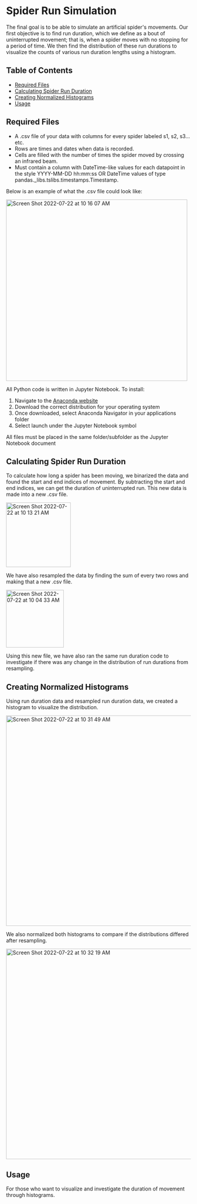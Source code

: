 # Spider Run Simulation

The final goal is to be able to simulate an artificial spider's movements. Our first objective is to find run duration, which we define as a bout of uninterrupted movement; that is, when a spider moves with no stopping for a period of time. We then find the distribution of these run durations to visualize the counts of various run duration lengths using a histogram. 

## Table of Contents

- [Required Files](https://github.com/Toporikova-Lab/Spider-Circadian-Activity/blob/main/Spider%20runs%20simulation/README.md#required-files)
- [Calculating Spider Run Duration](https://github.com/Toporikova-Lab/Spider-Circadian-Activity/blob/main/Spider%20runs%20simulation/README.md#calculating-spider-run-duration)
- [Creating Normalized Histograms](https://github.com/Toporikova-Lab/Spider-Circadian-Activity/blob/main/Spider%20runs%20simulation/README.md#creating-normalized-histograms)
- [Usage](https://github.com/Toporikova-Lab/Spider-Circadian-Activity/blob/main/Spider%20runs%20simulation/README.md#usage)

## Required Files

- A .csv file of your data with columns for every spider labeled s1, s2, s3... etc. 
- Rows are times and dates when data is recorded. 
- Cells are filled with the number of times the spider moved by crossing an infrared beam. 
- Must contain a column with DateTime-like values for each datapoint in the style YYYY-MM-DD hh:mm:ss OR DateTime values of type pandas._libs.tslibs.timestamps.Timestamp. 

Below is an example of what the .csv file could look like:

<img width="494" alt="Screen Shot 2022-07-22 at 10 16 07 AM" src="https://user-images.githubusercontent.com/67922568/180458344-f9b3f88d-b477-416b-aa1e-5417a946537f.png">

All Python code is written in Jupyter Notebook. To install:
  1. Navigate to the [Anaconda website](https://www.anaconda.com/products/distribution)
  2. Download the correct distribution for your operating system
  3. Once downloaded, select Anaconda Navigator in your applications folder
  4. Select launch under the Jupyter Notebook symbol
  
All files must be placed in the same folder/subfolder as the Jupyter Notebook document

## Calculating Spider Run Duration

To calculate how long a spider has been moving, we binarized the data and found the start and end indices of movement. By subtracting the start and end indices, we can get the duration of uninterrupted run. This new data is made into a new .csv file.

<img width="176" alt="Screen Shot 2022-07-22 at 10 13 21 AM" src="https://user-images.githubusercontent.com/67922568/180457786-8d81a053-c50f-40f2-90b2-d4c60d172dbf.png">

We have also resampled the data by finding the sum of every two rows and making that a new .csv file.

<img width="157" alt="Screen Shot 2022-07-22 at 10 04 33 AM" src="https://user-images.githubusercontent.com/67922568/180456106-624c9501-5d8b-4062-8b18-93e777452920.png">

Using this new file, we have also ran the same run duration code to investigate if there was any change in the distribution of run durations from resampling.

## Creating Normalized Histograms

Using run duration data and resampled run duration data, we created a histogram to visualize the distribution.

<img width="573" alt="Screen Shot 2022-07-22 at 10 31 49 AM" src="https://user-images.githubusercontent.com/67922568/180461554-91dda34d-6656-43cb-908a-ad1282487db5.png">

We also normalized both histograms to compare if the distributions differed after resampling.

<img width="573" alt="Screen Shot 2022-07-22 at 10 32 19 AM" src="https://user-images.githubusercontent.com/67922568/180461677-1df6f653-d6a3-40ef-abd4-d8b371fc5512.png">

## Usage

For those who want to visualize and investigate the duration of movement through histograms. 
